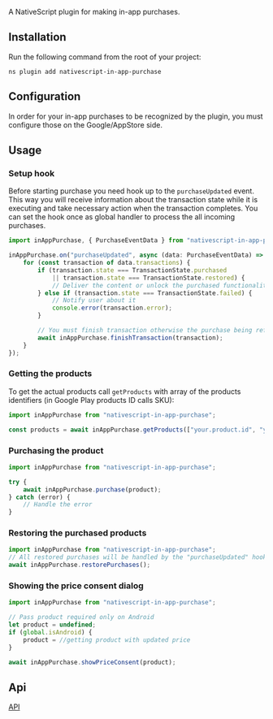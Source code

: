 A NativeScript plugin for making in-app purchases.

## Installation
Run the following command from the root of your project:

`ns plugin add nativescript-in-app-purchase`

## Configuration
In order for your in-app purchases to be recognized by the plugin, you must configure those on the Google/AppStore side.

## Usage

### Setup hook
Before starting purchase you need hook up to the `purchaseUpdated` event. This way you will receive information about the transaction state while it is executing and take necessary action when the transaction completes. You can set the hook once as global handler to process the all incoming purchases.
```typescript
import inAppPurchase, { PurchaseEventData } from "nativescript-in-app-purchase";

inAppPurchase.on("purchaseUpdated", async (data: PurchaseEventData) => {
    for (const transaction of data.transactions) {
        if (transaction.state === TransactionState.purchased
            || transaction.state === TransactionState.restored) {
            // Deliver the content or unlock the purchased functionality
        } else if (transaction.state === TransactionState.failed) {
            // Notify user about it
            console.error(transaction.error);
        }

        // You must finish transaction otherwise the purchase being refunded
        await inAppPurchase.finishTransaction(transaction);
    }
});
```

### Getting the products
To get the actual products call `getProducts` with array of the products identifiers (in Google Play products ID calls SKU):
```typescript
import inAppPurchase from "nativescript-in-app-purchase";

const products = await inAppPurchase.getProducts(["your.product.id", "your.product.id"]);
```

### Purchasing the product

```typescript
import inAppPurchase from "nativescript-in-app-purchase";

try {
    await inAppPurchase.purchase(product);
} catch (error) {
    // Handle the error
}
```

### Restoring the purchased products
```typescript
import inAppPurchase from "nativescript-in-app-purchase";
// All restored purchases will be handled by the "purchaseUpdated" hook.
await inAppPurchase.restorePurchases();
```

### Showing the price consent dialog
```typescript
import inAppPurchase from "nativescript-in-app-purchase";

// Pass product required only on Android
let product = undefined;
if (global.isAndroid) {
    product = //getting product with updated price
}

await inAppPurchase.showPriceConsent(product);
```
## Api
[API](docs/Api.md)